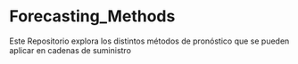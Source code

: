 # Forecasting_Methods
Este Repositorio explora los distintos métodos de pronóstico que se pueden aplicar en cadenas de suministro
